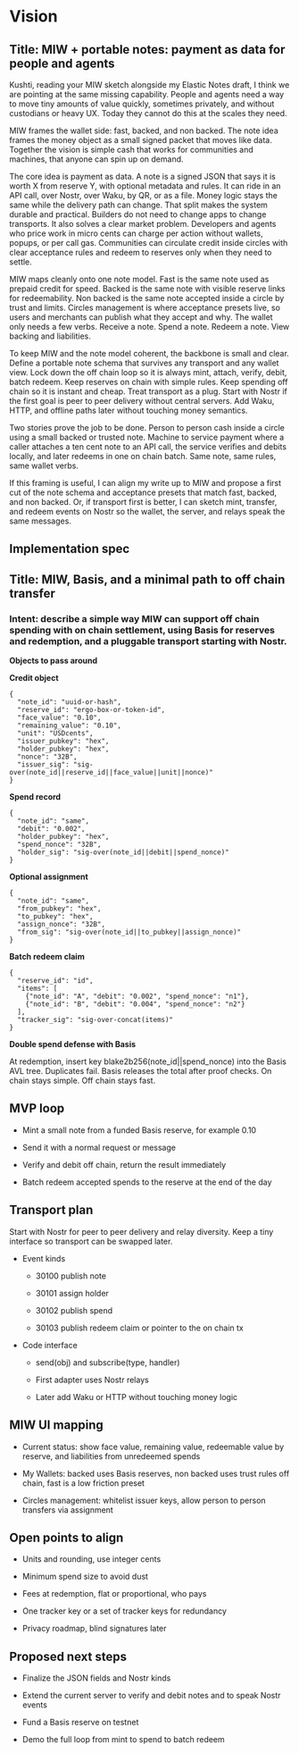 # Vision 

## Title: MIW + portable notes: payment as data for people and agents

Kushti, reading your MIW sketch alongside my Elastic Notes draft, I think we are pointing at the same missing capability. People and agents need a way to move tiny amounts of value quickly, sometimes privately, and without custodians or heavy UX. Today they cannot do this at the scales they need.

MIW frames the wallet side: fast, backed, and non backed. The note idea frames the money object as a small signed packet that moves like data. Together the vision is simple cash that works for communities and machines, that anyone can spin up on demand.

The core idea is payment as data. A note is a signed JSON that says it is worth X from reserve Y, with optional metadata and rules. It can ride in an API call, over Nostr, over Waku, by QR, or as a file. Money logic stays the same while the delivery path can change. That split makes the system durable and practical. Builders do not need to change apps to change transports. It also solves a clear market problem. Developers and agents who price work in micro cents can charge per action without wallets, popups, or per call gas. Communities can circulate credit inside circles with clear acceptance rules and redeem to reserves only when they need to settle.

MIW maps cleanly onto one note model. Fast is the same note used as prepaid credit for speed. Backed is the same note with visible reserve links for redeemability. Non backed is the same note accepted inside a circle by trust and limits. Circles management is where acceptance presets live, so users and merchants can publish what they accept and why. The wallet only needs a few verbs. Receive a note. Spend a note. Redeem a note. View backing and liabilities.

To keep MIW and the note model coherent, the backbone is small and clear. Define a portable note schema that survives any transport and any wallet view. Lock down the off chain loop so it is always mint, attach, verify, debit, batch redeem. Keep reserves on chain with simple rules. Keep spending off chain so it is instant and cheap. Treat transport as a plug. Start with Nostr if the first goal is peer to peer delivery without central servers. Add Waku, HTTP, and offline paths later without touching money semantics.

Two stories prove the job to be done. Person to person cash inside a circle using a small backed or trusted note. Machine to service payment where a caller attaches a ten cent note to an API call, the service verifies and debits locally, and later redeems in one on chain batch. Same note, same rules, same wallet verbs.

If this framing is useful, I can align my write up to MIW and propose a first cut of the note schema and acceptance presets that match fast, backed, and non backed. Or, if transport first is better, I can sketch mint, transfer, and redeem events on Nostr so the wallet, the server, and relays speak the same messages.

## Implementation spec 

## Title: MIW, Basis, and a minimal path to off chain transfer

### Intent: describe a simple way MIW can support off chain spending with on chain settlement, using Basis for reserves and redemption, and a pluggable transport starting with Nostr.

**Objects to pass around**

**Credit object**
```
{
  "note_id": "uuid-or-hash",
  "reserve_id": "ergo-box-or-token-id",
  "face_value": "0.10",
  "remaining_value": "0.10",
  "unit": "USDcents",
  "issuer_pubkey": "hex",
  "holder_pubkey": "hex",
  "nonce": "32B",
  "issuer_sig": "sig-over(note_id||reserve_id||face_value||unit||nonce)"
}
```

**Spend record**
```
{
  "note_id": "same",
  "debit": "0.002",
  "holder_pubkey": "hex",
  "spend_nonce": "32B",
  "holder_sig": "sig-over(note_id||debit||spend_nonce)"
}
```

**Optional assignment**
```
{
  "note_id": "same",
  "from_pubkey": "hex",
  "to_pubkey": "hex",
  "assign_nonce": "32B",
  "from_sig": "sig-over(note_id||to_pubkey||assign_nonce)"
}
```

**Batch redeem claim**

```
{
  "reserve_id": "id",
  "items": [
    {"note_id": "A", "debit": "0.002", "spend_nonce": "n1"},
    {"note_id": "B", "debit": "0.004", "spend_nonce": "n2"}
  ],
  "tracker_sig": "sig-over-concat(items)"
}
```

**Double spend defense with Basis**

At redemption, insert key blake2b256(note_id||spend_nonce) into the Basis AVL tree. Duplicates fail. Basis releases the total after proof checks. On chain stays simple. Off chain stays fast.

## MVP loop

* Mint a small note from a funded Basis reserve, for example 0.10

* Send it with a normal request or message

* Verify and debit off chain, return the result immediately

* Batch redeem accepted spends to the reserve at the end of the day

## Transport plan

Start with Nostr for peer to peer delivery and relay diversity. Keep a tiny interface so transport can be swapped later.

- Event kinds

  - 30100 publish note

  - 30101 assign holder

  - 30102 publish spend

  - 30103 publish redeem claim or pointer to the on chain tx

- Code interface

  - send(obj) and subscribe(type, handler)

  - First adapter uses Nostr relays

  - Later add Waku or HTTP without touching money logic

## MIW UI mapping

* Current status: show face value, remaining value, redeemable value by reserve, and liabilities from unredeemed spends

* My Wallets: backed uses Basis reserves, non backed uses trust rules off chain, fast is a low friction preset

* Circles management: whitelist issuer keys, allow person to person transfers via assignment

## Open points to align

* Units and rounding, use integer cents

* Minimum spend size to avoid dust

* Fees at redemption, flat or proportional, who pays

* One tracker key or a set of tracker keys for redundancy

* Privacy roadmap, blind signatures later

## Proposed next steps

* Finalize the JSON fields and Nostr kinds

* Extend the current server to verify and debit notes and to speak Nostr events

* Fund a Basis reserve on testnet

* Demo the full loop from mint to spend to batch redeem
